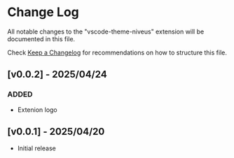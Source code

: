 # Change Log

All notable changes to the "vscode-theme-niveus" extension will be documented in this file.

Check [Keep a Changelog](http://keepachangelog.com/) for recommendations on how to structure this file.

## [v0.0.2] - 2025/04/24

### ADDED

- Extenion logo

## [v0.0.1] - 2025/04/20

- Initial release
